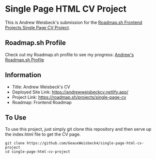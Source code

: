 # Single Page HTML CV Project

This is Andrew Weisbeck's submission for the [Roadmap.sh Frontend Projects Single Page CV Project](https://roadmap.sh/projects/single-page-cv).

## Roadmap.sh Profile

Check out my Roadmap.sh profile to see my progress:
[Andrew's Roadmap.sh Profile](https://roadmap.sh/u/geauxweisbeck4)

## Information

- Title: Andrew Weisbeck's CV
- Deployed Site Link: https://andrewweisbeckcv.netlify.app/
- Project Link: https://roadmap.sh/projects/single-page-cv
- Roadmap: Frontend Roadmap

## To Use

To use this project, just simply git clone this repository and then serve up the index.html file to get the CV page.

```
git clone https://github.com/GeauxWeisbeck4/single-page-html-cv-project
cd single-page-html-cv-project
```

